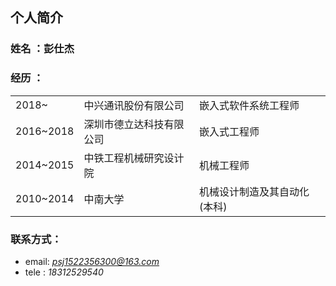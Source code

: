 ## 个人简介
### 姓名 ：彭仕杰
### 经历 ：
<table>
<tr><td>2018~</td><td>中兴通讯股份有限公司</td><td>嵌入式软件系统工程师</td></tr>
<tr><td>2016~2018</td><td>深圳市德立达科技有限公司</td><td>嵌入式工程师</td></tr>
<tr><td>2014~2015</td><td>中铁工程机械研究设计院</td><td>机械工程师</td></tr>
<tr><td>2010~2014</td><td>中南大学</td><td>机械设计制造及其自动化(本科)</td></tr>
</table>


### 联系方式：
* email: *psj1522356300@163.com*
* tele : *18312529540*
